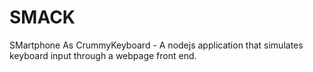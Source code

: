 # SMACK
SMartphone As CrummyKeyboard - A nodejs application that simulates keyboard input through a webpage front end.

